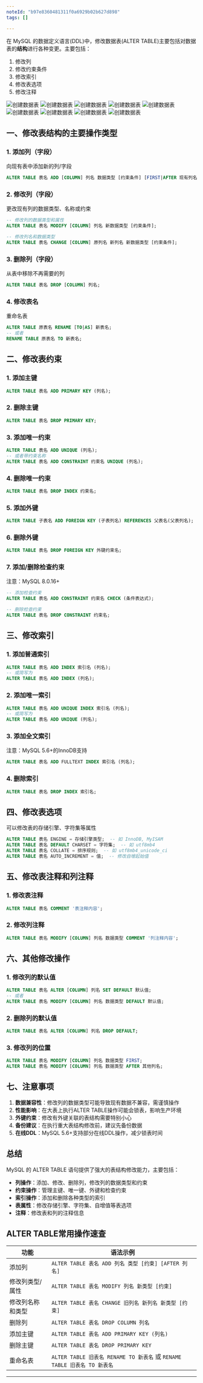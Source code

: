 ```yaml
---
noteId: "b97e8360481311f0a6929b02b627d898"
tags: []

---
```


在 MySQL 的数据定义语言(DDL)中，修改数据表(ALTER TABLE)主要包括对数据表的**结构**进行各种变更。主要包括：

1. 修改列
2. 修改约束条件
3. 修改索引
4. 修改表选项
5. 修改注释


![创建数据表](../images/ebooks/143.jpeg) 
![创建数据表](../images/ebooks/144.jpeg) 
![创建数据表](../images/ebooks/145.jpeg) 
![创建数据表](../images/ebooks/146.jpeg) 
![创建数据表](../images/ebooks/147.jpeg) 
![创建数据表](../images/ebooks/148.jpeg) 
![创建数据表](../images/ebooks/149.jpeg) 
![创建数据表](../images/ebooks/150.jpeg) 
![创建数据表](../images/ebooks/151.jpeg) 


## 一、修改表结构的主要操作类型

### 1. 添加列（字段）
向现有表中添加新的列/字段
```sql
ALTER TABLE 表名 ADD [COLUMN] 列名 数据类型 [约束条件] [FIRST|AFTER 现有列名];
```

### 2. 修改列（字段）
更改现有列的数据类型、名称或约束
```sql
-- 修改列的数据类型和属性
ALTER TABLE 表名 MODIFY [COLUMN] 列名 新数据类型 [约束条件];

-- 修改列名和数据类型
ALTER TABLE 表名 CHANGE [COLUMN] 原列名 新列名 新数据类型 [约束条件];
```

### 3. 删除列（字段）
从表中移除不再需要的列
```sql
ALTER TABLE 表名 DROP [COLUMN] 列名;
```

### 4. 修改表名
重命名表
```sql
ALTER TABLE 原表名 RENAME [TO|AS] 新表名;
-- 或者
RENAME TABLE 原表名 TO 新表名;
```

## 二、修改表约束

### 1. 添加主键
```sql
ALTER TABLE 表名 ADD PRIMARY KEY (列名);
```

### 2. 删除主键
```sql
ALTER TABLE 表名 DROP PRIMARY KEY;
```

### 3. 添加唯一约束
```sql
ALTER TABLE 表名 ADD UNIQUE (列名);
-- 或者带约束名称
ALTER TABLE 表名 ADD CONSTRAINT 约束名 UNIQUE (列名);
```

### 4. 删除唯一约束
```sql
ALTER TABLE 表名 DROP INDEX 约束名;
```

### 5. 添加外键
```sql
ALTER TABLE 子表名 ADD FOREIGN KEY (子表列名) REFERENCES 父表名(父表列名);
```

### 6. 删除外键
```sql
ALTER TABLE 表名 DROP FOREIGN KEY 外键约束名;
```

### 7. 添加/删除检查约束

注意：MySQL 8.0.16+

```sql
-- 添加检查约束
ALTER TABLE 表名 ADD CONSTRAINT 约束名 CHECK (条件表达式);

-- 删除检查约束
ALTER TABLE 表名 DROP CONSTRAINT 约束名;
```

## 三、修改索引

### 1. 添加普通索引
```sql
ALTER TABLE 表名 ADD INDEX 索引名 (列名);
-- 或简写为
ALTER TABLE 表名 ADD INDEX (列名);
```

### 2. 添加唯一索引
```sql
ALTER TABLE 表名 ADD UNIQUE INDEX 索引名 (列名);
-- 或简写为
ALTER TABLE 表名 ADD UNIQUE (列名);
```

### 3. 添加全文索引

注意：MySQL 5.6+的InnoDB支持

```sql
ALTER TABLE 表名 ADD FULLTEXT INDEX 索引名 (列名);
```

### 4. 删除索引
```sql
ALTER TABLE 表名 DROP INDEX 索引名;
```

## 四、修改表选项

可以修改表的存储引擎、字符集等属性
```sql
ALTER TABLE 表名 ENGINE = 存储引擎类型;  -- 如 InnoDB, MyISAM
ALTER TABLE 表名 DEFAULT CHARSET = 字符集;  -- 如 utf8mb4
ALTER TABLE 表名 COLLATE = 排序规则;  -- 如 utf8mb4_unicode_ci
ALTER TABLE 表名 AUTO_INCREMENT = 值;  -- 修改自增起始值
```

## 五、修改表注释和列注释

### 1. 修改表注释
```sql
ALTER TABLE 表名 COMMENT '表注释内容';
```

### 2. 修改列注释
```sql
ALTER TABLE 表名 MODIFY [COLUMN] 列名 数据类型 COMMENT '列注释内容';
```

## 六、其他修改操作

### 1. 修改列的默认值
```sql
ALTER TABLE 表名 ALTER [COLUMN] 列名 SET DEFAULT 默认值;
-- 或者
ALTER TABLE 表名 MODIFY [COLUMN] 列名 数据类型 DEFAULT 默认值;
```

### 2. 删除列的默认值
```sql
ALTER TABLE 表名 ALTER [COLUMN] 列名 DROP DEFAULT;
```

### 3. 修改列的位置
```sql
ALTER TABLE 表名 MODIFY [COLUMN] 列名 数据类型 FIRST;
ALTER TABLE 表名 MODIFY [COLUMN] 列名 数据类型 AFTER 其他列名;
```

## 七、注意事项

1. **数据兼容性**：修改列的数据类型可能导致现有数据不兼容，需谨慎操作
2. **性能影响**：在大表上执行ALTER TABLE操作可能会锁表，影响生产环境
3. **外键约束**：修改有外键关联的表结构需要特别小心
4. **备份建议**：在执行重大表结构修改前，建议先备份数据
5. **在线DDL**：MySQL 5.6+支持部分在线DDL操作，减少锁表时间

## 总结

MySQL 的 ALTER TABLE 语句提供了强大的表结构修改能力，主要包括：
- **列操作**：添加、修改、删除列，修改列的数据类型和约束
- **约束操作**：管理主键、唯一键、外键和检查约束
- **索引操作**：添加和删除各种类型的索引
- **表属性**：修改存储引擎、字符集、自增值等表选项
- **注释**：修改表和列的注释信息

## ALTER TABLE常用操作速查

| 功能 | 语法示例 |
|------|----------|
| 添加列 | `ALTER TABLE 表名 ADD 列名 类型 [约束] [AFTER 列名]` |
| 修改列类型/属性 | `ALTER TABLE 表名 MODIFY 列名 新类型 [约束]` |
| 修改列名称和类型 | `ALTER TABLE 表名 CHANGE 旧列名 新列名 新类型 [约束]` |
| 删除列 | `ALTER TABLE 表名 DROP COLUMN 列名` |
| 添加主键 | `ALTER TABLE 表名 ADD PRIMARY KEY (列名)` |
| 删除主键 | `ALTER TABLE 表名 DROP PRIMARY KEY` |
| 重命名表 | `ALTER TABLE 旧表名 RENAME TO 新表名` 或 `RENAME TABLE 旧表名 TO 新表名` |

---
